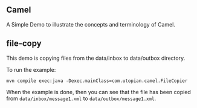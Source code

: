 Camel
----------------------------------

A Simple Demo to illustrate the concepts and terminology of Camel.

file-copy
---------------------

This demo is copying files from the data/inbox to data/outbox directory.

To run the example:

    mvn compile exec:java -Dexec.mainClass=com.utopian.camel.FileCopier
    
When the example is done, then you can see that the file has been copied from `data/inbox/message1.xml` to `data/outbox/message1.xml`.
